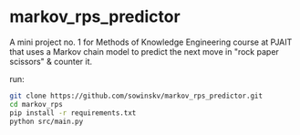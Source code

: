# markov_rps_predictor
A mini project no. 1 for Methods of Knowledge Engineering course at PJAIT that uses a Markov chain model to predict the next move in "rock paper scissors" & counter it.

run:
```bash
git clone https://github.com/sowinskv/markov_rps_predictor.git
cd markov_rps
pip install -r requirements.txt
python src/main.py
